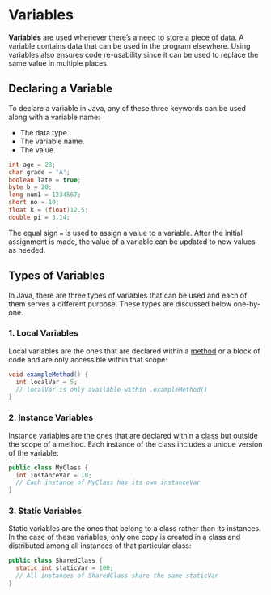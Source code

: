 # Variables

**Variables** are used whenever there’s a need to store a piece of data. A variable contains data that can be used in the program elsewhere. Using variables also ensures code re-usability since it can be used to replace the same value in multiple places.

## Declaring a Variable

To declare a variable in Java, any of these three keywords can be used along with a variable name:

- The data type.
- The variable name.
- The value.

```java
int age = 28;
char grade = 'A';
boolean late = true;
byte b = 20;
long num1 = 1234567;
short no = 10;
float k = (float)12.5;
double pi = 3.14;
```

The equal sign `=` is used to assign a value to a variable. After the initial assignment is made, the value of a variable can be updated to new values as needed.

## Types of Variables

In Java, there are three types of variables that can be used and each of them serves a different purpose. These types are discussed below one-by-one.

### 1. Local Variables

Local variables are the ones that are declared within a [method](https://www.codecademy.com/resources/docs/java/methods) or a block of code and are only accessible within that scope:

```java
void exampleMethod() {
  int localVar = 5;
  // localVar is only available within .exampleMethod()
}
```

### 2. Instance Variables

Instance variables are the ones that are declared within a [class](https://www.codecademy.com/resources/docs/java/classes) but outside the scope of a method. Each instance of the class includes a unique version of the variable:

```java
public class MyClass {
  int instanceVar = 10;
  // Each instance of MyClass has its own instanceVar
}
```

### 3. Static Variables

Static variables are the ones that belong to a class rather than its instances. In the case of these variables, only one copy is created in a class and distributed among all instances of that particular class:

```java
public class SharedClass {
  static int staticVar = 100;
  // All instances of SharedClass share the same staticVar
}
```